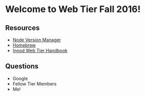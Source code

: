 # Welcome to Web Tier Fall 2016!

## Resources
* [Node Version Manager](https://github.com/creationix/nvm)
* [Homebrew](http://brew.sh/)
* [Innod Web Tier Handbook](https://github.com/cle1994/InnoD_Web_Handbook)

## Questions
* Google
* Fellow Tier Members
* Me!
